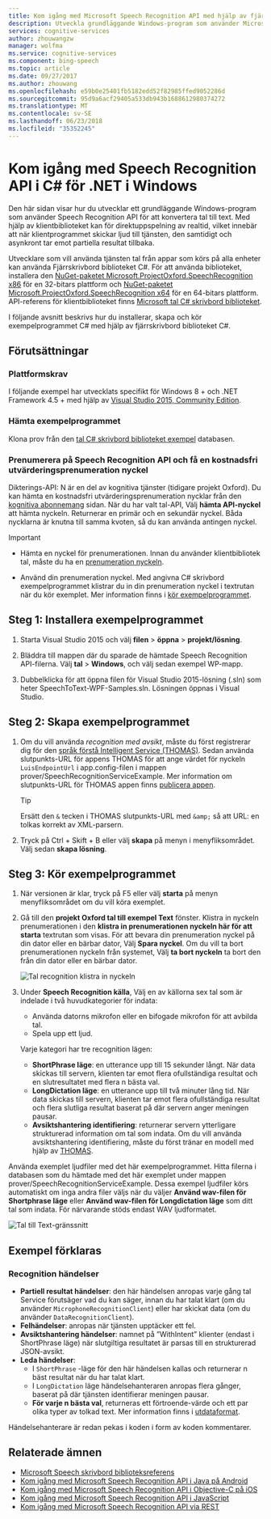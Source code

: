 ```yaml
---
title: Kom igång med Microsoft Speech Recognition API med hjälp av fjärrskrivbord biblioteket C# | Microsoft Docs
description: Utveckla grundläggande Windows-program som använder Microsoft Speech Recognition API för att konvertera tal till text.
services: cognitive-services
author: zhouwangzw
manager: wolfma
ms.service: cognitive-services
ms.component: bing-speech
ms.topic: article
ms.date: 09/27/2017
ms.author: zhouwang
ms.openlocfilehash: e59b0e25401fb5182edd52f82985ffed9052286d
ms.sourcegitcommit: 95d9a6acf29405a533db943b1688612980374272
ms.translationtype: MT
ms.contentlocale: sv-SE
ms.lasthandoff: 06/23/2018
ms.locfileid: "35352245"
---
```

# <a name="get-started-with-the-speech-recognition-api-in-c35-for-net-on-windows"></a>Kom igång med Speech Recognition API i C&#35; för .NET i Windows

Den här sidan visar hur du utvecklar ett grundläggande Windows-program som använder Speech Recognition API för att konvertera tal till text. Med hjälp av klientbiblioteket kan för direktuppspelning av realtid, vilket innebär att när klientprogrammet skickar ljud till tjänsten, den samtidigt och asynkront tar emot partiella resultat tillbaka.

Utvecklare som vill använda tjänsten tal från appar som körs på alla enheter kan använda Fjärrskrivbord biblioteket C#. För att använda biblioteket, installera den [NuGet-paketet Microsoft.ProjectOxford.SpeechRecognition x86](https://www.nuget.org/packages/Microsoft.ProjectOxford.SpeechRecognition-x86/) för en 32-bitars plattform och [NuGet-paketet Microsoft.ProjectOxford.SpeechRecognition x64](https://www.nuget.org/packages/Microsoft.ProjectOxford.SpeechRecognition-x64/) för en 64-bitars plattform. API-referens för klientbiblioteket finns [Microsoft tal C# skrivbord biblioteket](https://cdn.rawgit.com/Microsoft/Cognitive-Speech-STT-Windows/master/docs/SpeechSDK/index.html).

I följande avsnitt beskrivs hur du installerar, skapa och kör exempelprogrammet C# med hjälp av fjärrskrivbord biblioteket C#.

## <a name="prerequisites"></a>Förutsättningar

### <a name="platform-requirements"></a>Plattformskrav

I följande exempel har utvecklats specifikt för Windows 8 + och .NET Framework 4.5 + med hjälp av [Visual Studio 2015, Community Edition](https://www.visualstudio.com/products/visual-studio-community-vs).

### <a name="get-the-sample-application"></a>Hämta exempelprogrammet

Klona prov från den [tal C# skrivbord biblioteket exempel](https://github.com/microsoft/cognitive-speech-stt-windows) databasen.

### <a name="subscribe-to-the-speech-recognition-api-and-get-a-free-trial-subscription-key"></a>Prenumerera på Speech Recognition API och få en kostnadsfri utvärderingsprenumeration nyckel

Dikterings-API: N är en del av kognitiva tjänster (tidigare projekt Oxford). Du kan hämta en kostnadsfri utvärderingsprenumeration nycklar från den [kognitiva abonnemang](https://azure.microsoft.com/try/cognitive-services/) sidan. När du har valt tal-API, Välj **hämta API-nyckel** att hämta nyckeln. Returnerar en primär och en sekundär nyckel. Båda nycklarna är knutna till samma kvoten, så du kan använda antingen nyckel.

> [!IMPORTANT]
> * Hämta en nyckel för prenumerationen. Innan du använder klientbibliotek tal, måste du ha en [prenumeration nyckeln](https://azure.microsoft.com/try/cognitive-services/).
>
> * Använd din prenumeration nyckel. Med angivna C# skrivbord exempelprogrammet klistrar du in din prenumeration nyckel i textrutan när du kör exemplet. Mer information finns i [kör exempelprogrammet](#step-3-run-the-sample-application).

## <a name="step-1-install-the-sample-application"></a>Steg 1: Installera exempelprogrammet

1. Starta Visual Studio 2015 och välj **filen** > **öppna** > **projekt/lösning**.

2. Bläddra till mappen där du sparade de hämtade Speech Recognition API-filerna. Välj **tal** > **Windows**, och välj sedan exempel WP-mapp.

3. Dubbelklicka för att öppna filen för Visual Studio 2015-lösning (.sln) som heter SpeechToText-WPF-Samples.sln. Lösningen öppnas i Visual Studio.

## <a name="step-2-build-the-sample-application"></a>Steg 2: Skapa exempelprogrammet

1. Om du vill använda *recognition med avsikt*, måste du först registrerar dig för den [språk förstå Intelligent Service (THOMAS)](https://azure.microsoft.com/services/cognitive-services/language-understanding-intelligent-service/). Sedan använda slutpunkts-URL för appens THOMAS för att ange värdet för nyckeln `LuisEndpointUrl` i app.config-filen i mappen prover/SpeechRecognitionServiceExample. Mer information om slutpunkts-URL för THOMAS appen finns [publicera appen](../../luis/luis-get-started-create-app.md#publish-your-app).

   > [!TIP]
   > Ersätt den `&` tecken i THOMAS slutpunkts-URL med `&amp;` så att URL: en tolkas korrekt av XML-parsern.

2. Tryck på Ctrl + Skift + B eller välj **skapa** på menyn i menyfliksområdet. Välj sedan **skapa lösning**.

## <a name="step-3-run-the-sample-application"></a>Steg 3: Kör exempelprogrammet

1. När versionen är klar, tryck på F5 eller välj **starta** på menyn menyfliksområdet om du vill köra exemplet.

2. Gå till den **projekt Oxford tal till exempel Text** fönster. Klistra in nyckeln prenumerationen i den **klistra in prenumerationen nyckeln här för att starta** textrutan som visas. För att bevara din prenumeration nyckel på din dator eller en bärbar dator, Välj **Spara nyckel**. Om du vill ta bort prenumerationen nyckeln från systemet, Välj **ta bort nyckeln** ta bort den från din dator eller en bärbar dator.

   ![Tal recognition klistra in nyckeln](../Images/SpeechRecog_paste_key.PNG)

3. Under **Speech Recognition källa**, Välj en av källorna sex tal som är indelade i två huvudkategorier för indata:

   * Använda datorns mikrofon eller en bifogade mikrofon för att avbilda tal.
   * Spela upp ett ljud.

   Varje kategori har tre recognition lägen:

    * **ShortPhrase läge**: en utterance upp till 15 sekunder långt. När data skickas till servern, klienten tar emot flera ofullständiga resultat och en slutresultatet med flera n bästa val.
    * **LongDictation läge**: en utterance upp till två minuter lång tid. När data skickas till servern, klienten tar emot flera ofullständiga resultat och flera slutliga resultat baserat på där servern anger meningen pausar.
    * **Avsiktshantering identifiering**: returnerar servern ytterligare strukturerad information om tal som indata. Om du vill använda avsiktshantering identifiering, måste du först tränar en modell med hjälp av [THOMAS](https://azure.microsoft.com/services/cognitive-services/language-understanding-intelligent-service/).

Använda exemplet ljudfiler med det här exempelprogrammet. Hitta filerna i databasen som du hämtade med det här exemplet under mappen prover/SpeechRecognitionServiceExample. Dessa exempel ljudfiler körs automatiskt om inga andra filer väljs när du väljer **Använd wav-filen för Shortphrase läge** eller **Använd wav-filen för Longdictation läge** som ditt tal som indata. För närvarande stöds endast WAV ljudformatet.

![Tal till Text-gränssnitt](../Images/HelloJones.PNG)

## <a name="samples-explained"></a>Exempel förklaras

### <a name="recognition-events"></a>Recognition händelser

* **Partiell resultat händelser**: den här händelsen anropas varje gång tal Service förutsäger vad du kan säger, innan du har talat klart (om du använder `MicrophoneRecognitionClient`) eller har skickat data (om du använder `DataRecognitionClient`).
* **Felhändelser**: anropas när tjänsten upptäcker ett fel.
* **Avsiktshantering händelser**: namnet på ”WithIntent” klienter (endast i ShortPhrase läge) när slutgiltiga resultatet är parsas till en strukturerad JSON-avsikt.
* **Leda händelser**:
  * I `ShortPhrase` -läge för den här händelsen kallas och returnerar n bäst resultat när du har talat klart.
  * I `LongDictation` läge händelsehanteraren anropas flera gånger, baserat på där tjänsten identifierar meningen pausar.
  * **För varje n bästa val**, returneras ett förtroende-värde och ett par olika typer av tolkad text. Mer information finns i [utdataformat](../Concepts.md#output-format).

Händelsehanterare är redan pekas i koden i form av koden kommentarer.

## <a name="related-topics"></a>Relaterade ämnen

* [Microsoft Speech skrivbord biblioteksreferens](https://cdn.rawgit.com/Microsoft/Cognitive-Speech-STT-Windows/master/docs/SpeechSDK/index.html)
* [Kom igång med Microsoft Speech Recognition API i Java på Android](GetStartedJavaAndroid.md)
* [Kom igång med Microsoft Speech Recognition API i Objective-C på iOS](Get-Started-ObjectiveC-iOS.md)
* [Kom igång med Microsoft Speech Recognition API i JavaScript](GetStartedJSWebsockets.md)
* [Kom igång med Microsoft Speech Recognition API via REST](GetStartedREST.md)
